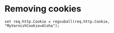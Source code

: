 # Removing cookies

```
set req.http.Cookie = regsuball(req.http.Cookie, "MyVarnishCookie=Aloha");
```
